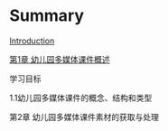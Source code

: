 # Summary

[Introduction](README.md)

[第1章  幼儿园多媒体课件概述](chapter1.md)

学习目标

1.1幼儿园多媒体课件的概念、结构和类型

第2章  幼儿园多媒体课件素材的获取与处理



